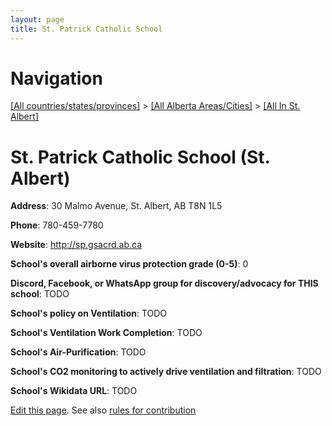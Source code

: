 ```yaml
---
layout: page
title: St. Patrick Catholic School
---
```

# Navigation

[[All countries/states/provinces]](../../..) > [[All Alberta Areas/Cities]](../..) > [[All In St. Albert]](..)

# St. Patrick Catholic School (St. Albert)

**Address**: 30 Malmo Avenue, St. Albert, AB T8N 1L5

**Phone**: 780-459-7780

**Website**: <http://sp.gsacrd.ab.ca>

**School's overall airborne virus protection grade (0-5)**: 0

**Discord, Facebook, or WhatsApp group for discovery/advocacy for THIS school**: TODO

**School's policy on Ventilation**: TODO

**School's Ventilation Work Completion**: TODO

**School's Air-Purification**: TODO

**School's CO2 monitoring to actively drive ventilation and filtration**: TODO

**School's Wikidata URL**: TODO


[Edit this page](https://github.com/ventilate-schools/AB/edit/main/./St._Albert/St._Patrick_Catholic_School.md). See also [rules for contribution](../../../contribution-rules/)